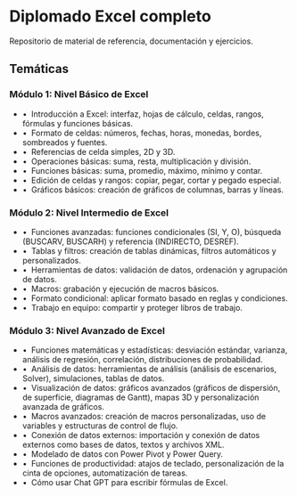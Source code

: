 # Diplomado Excel completo
Repositorio de material de referencia, documentación y ejercicios.
## Temáticas
### Módulo 1: Nivel Básico de Excel
- &bull;&nbsp; Introducción a Excel: interfaz, hojas de cálculo, celdas, rangos, fórmulas y funciones básicas.
- &bull;&nbsp; Formato de celdas: números, fechas, horas, monedas, bordes, sombreados y fuentes.
- &bull;&nbsp; Referencias de celda simples, 2D y 3D.
- &bull;&nbsp; Operaciones básicas: suma, resta, multiplicación y división.
- &bull;&nbsp; Funciones básicas: suma, promedio, máximo, mínimo y contar.
- &bull;&nbsp; Edición de celdas y rangos: copiar, pegar, cortar y pegado especial.
- &bull;&nbsp; Gráficos básicos: creación de gráficos de columnas, barras y líneas.

### Módulo 2: Nivel Intermedio de Excel
+ &bull;&nbsp; Funciones avanzadas: funciones condicionales (SI, Y, O), búsqueda (BUSCARV, BUSCARH) y referencia (INDIRECTO, DESREF).
+ &bull;&nbsp; Tablas y filtros: creación de tablas dinámicas, filtros automáticos y personalizados.
+ &bull;&nbsp; Herramientas de datos: validación de datos, ordenación y agrupación de datos.
+ &bull;&nbsp; Macros: grabación y ejecución de macros básicos.
+ &bull;&nbsp; Formato condicional: aplicar formato basado en reglas y condiciones.
+ &bull;&nbsp; Trabajo en equipo: compartir y proteger libros de trabajo.

### Módulo 3: Nivel Avanzado de Excel
* &bull;&nbsp; Funciones matemáticas y estadísticas: desviación estándar, varianza, análisis de regresión, correlación, distribuciones de probabilidad.
* &bull;&nbsp; Análisis de datos: herramientas de análisis (análisis de escenarios, Solver), simulaciones, tablas de datos.
* &bull;&nbsp; Visualización de datos: gráficos avanzados (gráficos de dispersión, de superficie, diagramas de Gantt), mapas 3D y personalización avanzada de gráficos.
* &bull;&nbsp; Macros avanzados: creación de macros personalizadas, uso de variables y estructuras de control de flujo.
* &bull;&nbsp; Conexión de datos externos: importación y conexión de datos externos como bases de datos, textos y archivos XML. 
* &bull;&nbsp; Modelado de datos con Power Pivot y Power Query.
* &bull;&nbsp; Funciones de productividad: atajos de teclado, personalización de la cinta de opciones, automatización de tareas.
* &bull;&nbsp; Cómo usar Chat GPT para escribir fórmulas de Excel.
